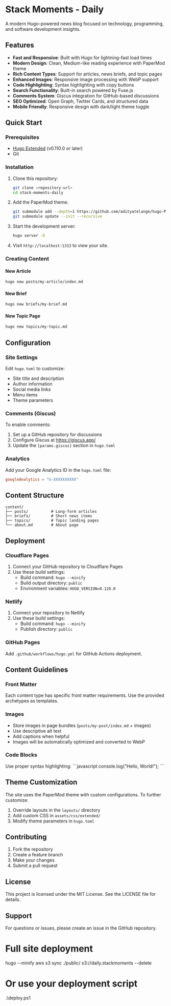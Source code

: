 # Stack Moments - Daily

A modern Hugo-powered news blog focused on technology, programming, and software development insights.

## Features

- **Fast and Responsive**: Built with Hugo for lightning-fast load times
- **Modern Design**: Clean, Medium-like reading experience with PaperMod theme
- **Rich Content Types**: Support for articles, news briefs, and topic pages
- **Enhanced Images**: Responsive image processing with WebP support
- **Code Highlighting**: Syntax highlighting with copy buttons
- **Search Functionality**: Built-in search powered by Fuse.js
- **Comments System**: Giscus integration for GitHub-based discussions
- **SEO Optimized**: Open Graph, Twitter Cards, and structured data
- **Mobile Friendly**: Responsive design with dark/light theme toggle

## Quick Start

### Prerequisites
- [Hugo Extended](https://gohugo.io/getting-started/installing/) (v0.110.0 or later)
- Git

### Installation

1. Clone this repository:
   ```bash
   git clone <repository-url>
   cd stack-moments-daily
   ```

2. Add the PaperMod theme:
   ```bash
   git submodule add --depth=1 https://github.com/adityatelange/hugo-PaperMod.git themes/PaperMod
   git submodule update --init --recursive
   ```

3. Start the development server:
   ```bash
   hugo server -D
   ```

4. Visit `http://localhost:1313` to view your site.

### Creating Content

#### New Article
```bash
hugo new posts/my-article/index.md
```

#### New Brief
```bash
hugo new briefs/my-brief.md
```

#### New Topic Page
```bash
hugo new topics/my-topic.md
```

## Configuration

### Site Settings
Edit `hugo.toml` to customize:
- Site title and description
- Author information
- Social media links
- Menu items
- Theme parameters

### Comments (Giscus)
To enable comments:
1. Set up a GitHub repository for discussions
2. Configure Giscus at https://giscus.app/
3. Update the `[params.giscus]` section in `hugo.toml`

### Analytics
Add your Google Analytics ID in the `hugo.toml` file:
```toml
googleAnalytics = "G-XXXXXXXXXX"
```

## Content Structure

```
content/
├── posts/          # Long-form articles
├── briefs/         # Short news items
├── topics/         # Topic landing pages
└── about.md        # About page
```

## Deployment

### Cloudflare Pages
1. Connect your GitHub repository to Cloudflare Pages
2. Use these build settings:
   - Build command: `hugo --minify`
   - Build output directory: `public`
   - Environment variables: `HUGO_VERSION=0.120.0`

### Netlify
1. Connect your repository to Netlify
2. Use these build settings:
   - Build command: `hugo --minify`
   - Publish directory: `public`

### GitHub Pages
Add `.github/workflows/hugo.yml` for GitHub Actions deployment.

## Content Guidelines

### Front Matter
Each content type has specific front matter requirements. Use the provided archetypes as templates.

### Images
- Store images in page bundles (`posts/my-post/index.md` + images)
- Use descriptive alt text
- Add captions when helpful
- Images will be automatically optimized and converted to WebP

### Code Blocks
Use proper syntax highlighting:
\`\`\`javascript
console.log("Hello, World!");
\`\`\`

## Theme Customization

The site uses the PaperMod theme with custom configurations. To further customize:
1. Override layouts in the `layouts/` directory
2. Add custom CSS in `assets/css/extended/`
3. Modify theme parameters in `hugo.toml`

## Contributing

1. Fork the repository
2. Create a feature branch
3. Make your changes
4. Submit a pull request

## License

This project is licensed under the MIT License. See the LICENSE file for details.

## Support

For questions or issues, please create an issue in the GitHub repository.

# Full site deployment
hugo --minify
aws s3 sync ./public/ s3://daily.stackmoments --delete

# Or use your deployment script
.\deploy.ps1
